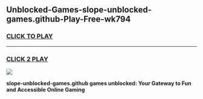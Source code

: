 
## Unblocked-Games-slope-unblocked-games.github-Play-Free-wk794
<h3>
<a href="https://premium76.site?title=slope-unblocked-games.github&ref=09A">CLICK TO PLAY</a></h3>
<hr>

<h3>
<a href="https://premium76.site?title=slope-unblocked-games.github&ref=09A">CLICK 2 PLAY</a>
  
</h3>

<a href="https://premium76.site?title=slope-unblocked-games.github&ref=09A"><img src="https://clearcache.store/games.png"></a>


**slope-unblocked-games.github games unblocked: Your Gateway to Fun and Accessible Online Gaming**
